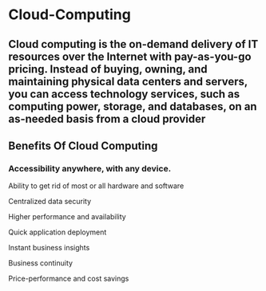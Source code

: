 # Cloud-Computing
## Cloud computing is the on-demand delivery of IT resources over the Internet with pay-as-you-go pricing. Instead of buying, owning, and maintaining physical data centers and servers, you can access technology services, such as computing power, storage, and databases, on an as-needed basis from a cloud provider
## Benefits Of Cloud Computing
### Accessibility anywhere, with any device.

Ability to get rid of most or all hardware and software

Centralized data security

Higher performance and availability

Quick application deployment

Instant business insights

Business continuity

Price-performance and cost savings

